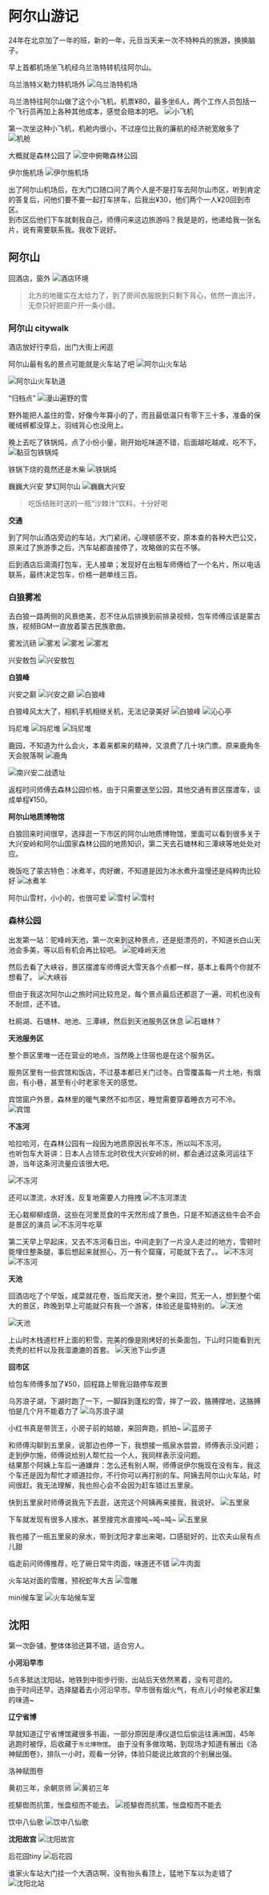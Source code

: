 # 阿尔山游记

24年在北京加了一年的班，新的一年，元旦当天来一次不特种兵的旅游，换换脑子。

早上首都机场坐飞机经乌兰浩特转机往阿尔山。

乌兰浩特义勒力特机场外
![乌兰浩特机场](travel20250101-20250105.assets/image-20251023190335578.png)

乌兰浩特往阿尔山做了这个小飞机，机票¥80，最多坐6人，两个工作人员包括一个飞行员再加上各种其他成本，感觉会赔本的吧。
![小飞机](travel20250101-20250105.assets/image-20251022190248713.png)

第一次坐这种小飞机，机舱内很小，不过座位比我的廉航的经济舱宽敞多了
![机舱](travel20250101-20250105.assets/image-20251023155250411.png)

大概就是森林公园了
![空中俯瞰森林公园](travel20250101-20250105.assets/image-20251023190353733.png)

伊尔施机场
![伊尔施机场](travel20250101-20250105.assets/image-20251023190418351.png)

出了阿尔山机场后，在大门口随口问了两个人是不是打车去阿尔山市区，听到肯定的答复后，问他们要不要一起打车拼车，后我出¥30，他们两个一人¥20回到市区。  
到市区后他们下车就剩我自己，师傅问来这边旅游吗？我是是的，他递给我一张名片，说有需要联系我。我收下说好。

## 阿尔山

回酒店，窗外
![酒店环境](travel20250101-20250105.assets/image-20251023155344553.png)

> 北方的地暖实在太给力了，到了房间衣服脱到只剩下背心，依然一直出汗，无奈只好把窗户开一条小缝。

### 阿尔山 citywalk

酒店放好行李后，出门大街上闲逛

阿尔山最有名的景点可能就是火车站了吧
![阿尔山火车站](travel20250101-20250105.assets/image-20251022190454506.png)

![阿尔山火车轨道](travel20250101-20250105.assets/image-20251022190308900.png)

“归档点”
![漫山遍野的雪](travel20250101-20250105.assets/image-20251023190525162.png)

野外能把人盖住的雪，好像今年算小的了，而且最低温只有零下三十多，准备的保暖绒裤都没穿上，羽绒背心也没用上。

晚上去吃了铁锅炖，点了小份小量，刚开始吃味道不错，后面越吃越咸，吃不下。
![黏豆包铁锅炖](travel20250101-20250105.assets/image-20251023155402699.png)

铁锅下烧的竟然还是木柴
![铁锅炖](travel20250101-20250105.assets/image-20251023190750393.png)

巍巍大兴安 梦幻阿尔山
![巍巍大兴安](travel20250101-20250105.assets/image-20251023190853519.png)

> 吃饭结账时送的一瓶“沙棘汁”饮料，十分好喝

**交通**  

到了阿尔山酒店旁边的车站，大门紧闭，心理顿感不安，原本查的各种大巴公交，原来过了旅游季之后，汽车站都直接停了，攻略做的实在不够。

后到酒店后滴滴打包车，无人接单；发现好在出租车师傅给了一个名片，所以电话联系，最终决定包车，价格一趟单线三百。

### 白狼雾凇

去白狼一路两侧的风景绝美，忍不住从后排换到前排录视频，包车师傅应该是蒙古族，视频BGM一直放着蒙古民族歌曲。

雾凇沆砀
![雾凇](travel20250101-20250105.assets/image-20251023190924788.png)
![雾凇](travel20250101-20250105.assets/image-20251023190935773.png)
![雾凇](travel20250101-20250105.assets/image-20251022190424789.png)

兴安敖包
![兴安敖包](travel20250101-20250105.assets/image-20251023191413956.png)

**白狼峰**  

兴安之巅
![兴安之巅](travel20250101-20250105.assets/image-20251023191541585.png)
![白狼峰](travel20250101-20250105.assets/image-20251023191639077.png)

白狼峰风太大了，相机手机相继关机，无法记录美好
![白狼峰](travel20250101-20250105.assets/image-20251022190327782.png)
![沁心亭](travel20250101-20250105.assets/image-20251023191517667.png)

玛尼堆
![玛尼堆](travel20250101-20250105.assets/image-20251023191442893.png)
![玛尼堆](travel20250101-20250105.assets/image-20251023191702322.png)

鹿园，不知道为什么会火，本着来都来的精神，又浪费了几十块门票。原来鹿角冬天会脱落啊
![鹿角](travel20250101-20250105.assets/image-20251023190954958.png)

![南兴安二战遗址](travel20250101-20250105.assets/image-20251023155438824.png)

返程时问师傅去森林公园价格，由于只需要送至公园，其他交通有景区摆渡车，谈成单程¥150。

**阿尔山地质博物馆**  

白狼回来时间很早，选择逛一下市区的阿尔山地质博物馆，里面可以看到很多关于大兴安岭和阿尔山国家森林公园的地质知识，第二天去石塘林和三潭峡等地处处对应。

晚饭吃了蒙古特色：冰煮羊，肉好嫩，不知道是因为冰水煮升温慢还是纯粹肉比较好
![冰煮羊](travel20250101-20250105.assets/image-20251022190359605.png)

阿尔山雪村，小小的，也很可爱
![雪村](travel20250101-20250105.assets/image-20251023155453792.png)
![雪村](travel20250101-20250105.assets/image-20251023191007494.png)

### 森林公园

出发第一站：驼峰岭天池，第一次来到这种景点，还是挺漂亮的，不知道长白山天池会多美，等以后有机会再比较吧。
![驼峰岭天池](travel20250101-20250105.assets/image-20251023155657488.png)

然后去看了大峡谷，景区摆渡车师傅说大雪天各个点都一样，基本上看两个你就不想看了。
![大峡谷](travel20250101-20250105.assets/image-20251023191020862.png)

但由于我这次阿尔山之旅时间比较充足，每个景点最后还都逛了一遍，司机也没有不耐烦，还不错。

杜鹃湖、石塘林、地池、三潭峡，然后到天池服务区休息
![石塘林？](travel20250101-20250105.assets/image-20251023191046174.png)

**天池服务区**  

整个景区里唯一还在营业的地点，当然晚上住宿也是在这个服务区。

服务区里有一些宾馆和饭店，不过基本都已关门过冬。白雪覆盖每一片土地，有烟囱，有小巷，甚至有小时老家冬天的感觉。

宾馆窗户外景，森林里的暖气果然不如市区，睡觉需要穿着睡衣方可不冷。
![宾馆](travel20250101-20250105.assets/image-20251023155809096.png)

**不冻河**  

哈拉哈河，在森林公园有一段因为地质原因长年不冻，所以叫不冻河。  
也听包车大哥讲：日本人占领东北时砍伐大兴安岭的树，都会通过这条河运往下游，当年这条河流量应该很大吧。

![不冻河](travel20250101-20250105.assets/image-20251023155732606.png)

还可以漂流，水好浅，反复地需要人力拖拽
![不冻河漂流](travel20250101-20250105.assets/image-20251023191106527.png)

无心栽柳柳成荫，这些在河里觅食的牛天然形成了景色，只是不知道这些牛会不会是景区的演员
![不冻河牛吃草](travel20250101-20250105.assets/image-20251022190410288.png)

第二天早上早起床，又去不冻河看日出，中间走到了一片没人走过的地方，雪顿时能埋住整条腿，事后想起来就担心，万一有个窟窿，可能就下去了。。
![不冻河](travel20250101-20250105.assets/image-20251023155821527.png)
![不冻河](travel20250101-20250105.assets/image-20251023155838936.png)

**天池**  

回酒店吃了个早饭，咸菜就花卷，饭后爬天池，整个来回，荒无一人，想到整个偌大的景区，昨晚到早上可能就只有我一个游客，体验还是蛮特别的。
![天池](travel20250101-20250105.assets/image-20251022190435686.png)

![天池](travel20250101-20250105.assets/image-20251023155916050.png)

上山时木栈道栏杆上面的积雪，完美的像是刚烤好的长条面包，下山时只能看到光秃秃的栏杆以及我湿漉漉的首套。
![天池下山步道](travel20250101-20250105.assets/image-20251023155847674.png)

**回市区**  

给包车师傅多加了¥50，回程路上带我沿路停车观景

乌苏浪子湖，下湖时跑了一下，一脚踩到蓬松的雪，摔了一跤，胳膊撑地，这胳膊怕是几个月不能着力了
![乌苏浪子湖](travel20250101-20250105.assets/image-20251023155955973.png)

小红书真是带货王，小房子前的姑娘，来回奔跑，抓拍~
![蓝房子](travel20250101-20250105.assets/image-20251022190444233.png)

和师傅沟聊到五里泉，说那边也停一下，我想接一瓶泉水尝尝，师傅表示没问题；  
走到伊尔施，师傅说给别人帮忙拉一个人，我同样表示没问题。  
结果那个阿姨上车后一通嫌弃：怎么还有别人啊，师傅说伊尔施现在没有车，我这个车还是因为帮忙才顺道拉你，不行你可以再打别的车。阿姨去阿尔山火车站，时间很赶。我无法理解，我也担心会不会因为赶车错过五里泉。  

快到五里泉时师傅说我先下去逛，送完这个阿姨再来接我，我说好。
![五里泉](travel20250101-20250105.assets/image-20251023191206734.png)

下车就发现有很多人接水，甚至接完水直接吨~吨~吨~
![五里泉](travel20250101-20250105.assets/image-20251022190511706.png)

我也接了一瓶五里泉的泉水，带到沈阳才拿出来喝，口感挺好的，比农夫山泉有点儿甜

临走前问师傅推荐，吃了碗日常牛肉面，味道还不错
![牛肉面](travel20250101-20250105.assets/image-20251023160030528.png)

火车站对面的雪雕，预祝蛇年大吉
![雪雕](travel20250101-20250105.assets/image-20251023160139341.png)

mini候车室
![火车站候车室](travel20250101-20250105.assets/image-20251023160153184.png)

## 沈阳

第一次卧铺，整体体验还算不错，适合穷人。

**小河沿早市**  

5点多抵达沈阳站，地铁到中街步行街，出站后天依然黑着，没有可逛的。  
由于时间还早，选择腿着去小河沿早市。早市很有烟火气，有点儿小时候老家赶集的味道~

**辽宁省博**  

早就知道辽宁省博馆藏很多书画，一部分原因是溥仪退位后偷运往满洲国，45年逃跑时被俘，后收藏于`东北博物馆`。
由于没有多做攻略，到现场才知道有展出《洛神赋图卷》，排队一小时，观看一分钟，体验只能说比故宫的个别展出强。

洛神赋图卷

黄初三年，余朝京师
![黄初三年](travel20250101-20250105.assets/image-20251023191229196.png)

揽騑辔而抗策，怅盘桓而不能去。
![揽騑辔而抗策，怅盘桓而不能去](travel20250101-20250105.assets/image-20251023191744945.png)

饮中八仙歌
![饮中八仙歌](travel20250101-20250105.assets/image-20251023191240862.png)

**沈阳故宫**
![沈阳故宫](travel20250101-20250105.assets/image-20251023191754817.png)

后花园tiny
![后花园](travel20250101-20250105.assets/image-20251023191811958.png)

谁家火车站大门挂一个大酒店啊，没有抬头看顶上，猛地下车以为走错了
![沈阳北站](travel20250101-20250105.assets/image-20251023191252321.png)
